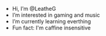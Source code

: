 - Hi, I’m @LeatheG
- I’m interested in gaming and music
- I’m currently learning everthing
- Fun fact: I'm caffine insensitive

<!---
LeatheG/LeatheG is a ✨ special ✨ repository because its `README.md` (this file) appears on your GitHub profile.
You can click the Preview link to take a look at your changes.
--->
